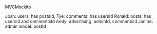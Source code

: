 MVCMockito

Josh: users: has postsId, 
Tye: comments: has usersId
Ronald: posts: has usersId and commentsId
Andy: advertising: adminId, commentsId
Janine: admin model: postId
